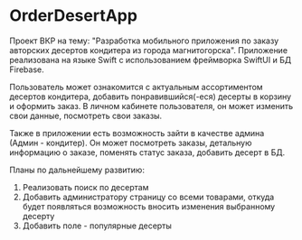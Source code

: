 # OrderDesertApp
Проект ВКР на тему: "Разработка мобильного приложения по заказу авторских десертов кондитера из города магнитогорска".  Приложение реализована на языке Swift с использованием фреймворка SwiftUI и БД Firebase.

Пользователь может ознакомится с актуальным ассортиментом десертов кондитера, добавить понравившийся(-еся) десерты в корзину и оформить заказ. В личном кабинете пользователя, он может изменить свои данные, посмотреть свои заказы. 

Также в приложении есть возможность зайти в качестве админа (Админ - кондитер). Он может посмотреть заказы, детальную информацию о заказе, поменять статус заказа, добавить десерт в БД.

Планы по дальнейшему развитию:
1. Реализовать поиск по десертам
2. Добавить администратору страницу со всеми товарами, откуда будет появляться возможность вносить изменения выбранному десерту
3. Добавить поле - популярные десерты
